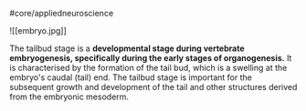 #core/appliedneuroscience

![[embryo.jpg]]

The tailbud stage is a **developmental stage during vertebrate embryogenesis, specifically during the early stages of organogenesis.** It is characterised by the formation of the tail bud, which is a swelling at the embryo's caudal (tail) end. The tailbud stage is important for the subsequent growth and development of the tail and other structures derived from the embryonic mesoderm.
